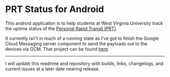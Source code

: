PRT Status for Android
=====

This android application is to help students at West Virginia University track the uptime status of the [Personal Rapid Transit \(PRT\)](https://transportation.wvu.edu/prt).

It currently isn't in much of a running state as I've got to finish the Google Cloud Messaging server component to send the payloads out to the devices via GCM. That project can be found [here](/AustinDizzy/prtstatus-go).

---

I will update this readnme and repository with builds, links, changelogs, and current issues at a later date nearing release.

